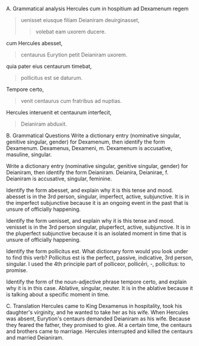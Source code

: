 A. Grammatical analysis
Hercules cum in hospitium ad Dexamenum regem
> uenisset eiusque filiam Deianiram deuirginasset,
>>volebat eam uxorem ducere.

cum Hercules abesset, 
>centaurus Eurytion petit Deianiram uxorem.

quia pater eius centaurum timebat,
>pollicitus est se daturum.

Tempore certo, 
>venit centaurus cum fratribus ad nuptias.

Hercules interuenit et centaurum interfecit,
>Deianiram abduxit.

B. Grammatical Questions
Write a dictionary entry (nominative singular, genitive singular, gender) for Dexamenum, then identify the form Dexamenum. 
Dexamenus, Dexameni, m. Dexamenum is accusative, masuline, singular. 

Write a dictionary entry (nominative singular, genitive singular, gender) for Deianiram, then identify the form Deianiram.
Deianira, Deianirae, f. Deianiram is accusative, singular, feminine.

Identify the form abesset, and explain why it is this tense and mood.
abesset is in the 3rd person, singular, imperfect, active, subjunctive. It is in the imperfect subjunctive because it is an ongoing event in the past that is unsure of officially happening. 

Identify the form uenisset, and explain why it is this tense and mood.
venisset is in the 3rd person singular, pluperfect, active, subjunctive. It is in the pluperfect subjunctive because it is an isolated moment in time that is unsure of officially happening.

Identify the form pollicitus est. What dictionary form would you look under to find this verb?
Pollicitus est is the perfect, passive, indicative, 3rd person, singular. I used the 4th principle part of polliceor, pollicēri, -, pollicitus: to promise. 

Identify the form of the noun-adjective phrase tempore certo, and explain why it is in this case.
Ablative, singular, neuter. It is in the ablative because it is talking about a specific moment in time. 


C. Translation
Hercules came to King Dexamenus in hospitality, took his daughter's virginity, and he wanted to take her as his wife. 
When Hercules was absent, Eurytion's centaurs demanded Deianiram as his wife. 
Because they feared the father, they promised to give.
At a certain time, the centaurs and brothers came to marriage.
Hercules interrupted and killed the centaurs and married Deianiram.
